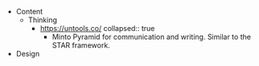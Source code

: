 - Content
	- Thinking
		- https://untools.co/
		  collapsed:: true
			- Minto Pyramid for communication and writing. Similar to the STAR framework.
- Design